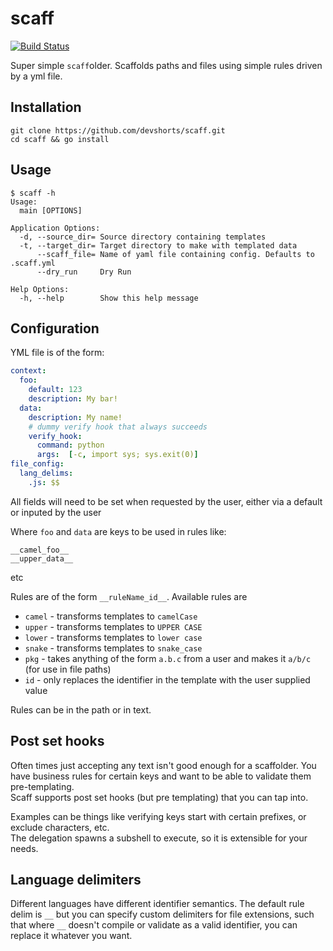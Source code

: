 scaff
==

[![Build Status](https://travis-ci.org/devshorts/scaff.svg?branch=master)](https://travis-ci.org/devshorts/scaff)

Super simple `scaff`older.  Scaffolds paths and files using simple rules driven by a yml file.

## Installation

```
git clone https://github.com/devshorts/scaff.git
cd scaff && go install
```

## Usage

```
$ scaff -h
Usage:
  main [OPTIONS]

Application Options:
  -d, --source_dir= Source directory containing templates
  -t, --target_dir= Target directory to make with templated data
      --scaff_file= Name of yaml file containing config. Defaults to .scaff.yml
      --dry_run     Dry Run

Help Options:
  -h, --help        Show this help message
```

## Configuration

YML file is of the form:

```yaml
context:
  foo:
    default: 123
    description: My bar!
  data:
    description: My name!
    # dummy verify hook that always succeeds
    verify_hook:
      command: python
      args:  [-c, import sys; sys.exit(0)]
file_config:
  lang_delims:
    .js: $$
```

All fields will need to be set when requested by the user, either via a default or inputed 
by the user

Where `foo` and `data` are keys to be used in rules like:

```
__camel_foo__
__upper_data__
```

etc

Rules are of the form `__ruleName_id__`.  Available rules are

- `camel` - transforms templates to `camelCase`
- `upper` - transforms templates to `UPPER CASE`
- `lower` - transforms templates to `lower case`
- `snake` - transforms templates to `snake_case`
- `pkg` -  takes anything of the form `a.b.c` from a user and makes it `a/b/c` (for use in file paths)
- `id` - only replaces the identifier in the template with the user supplied value

Rules can be in the path or in text.

## Post set hooks

Often times just accepting any text isn't good enough for a scaffolder. You have
business rules for certain keys and want to be able to validate them pre-templating.  
Scaff supports post set hooks (but pre templating) that you can tap into.  

Examples can be things like verifying keys start with certain prefixes, or exclude characters, etc.  
The delegation spawns a subshell to execute, so it is extensible for your needs.

## Language delimiters

Different languages have different identifier semantics. The default rule delim is `__`
but you can specify custom delimiters for file extensions, such that where `__` doesn't 
compile or validate as a valid identifier, you can replace it whatever you want.  
